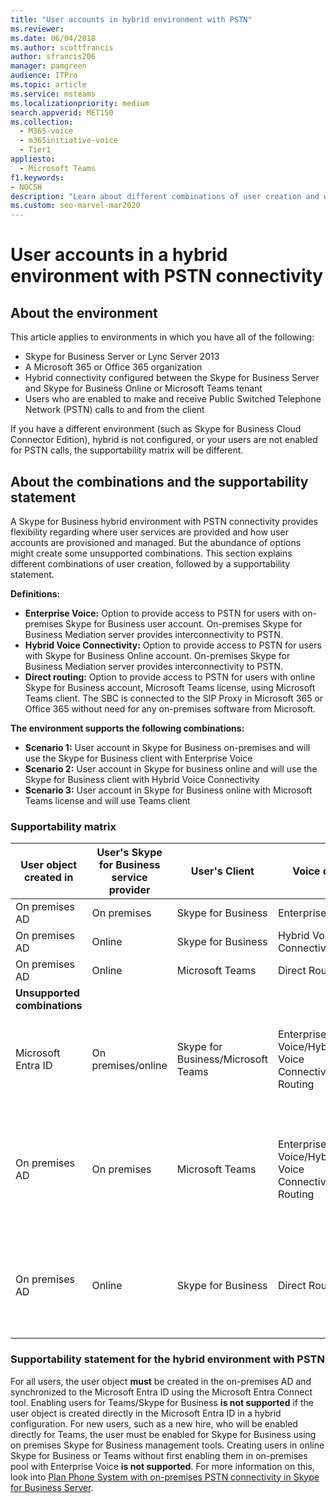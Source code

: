 ```yaml
---
title: "User accounts in hybrid environment with PSTN"
ms.reviewer:
ms.date: 06/04/2018
ms.author: scottfrancis
author: sfrancis206
manager: pamgreen
audience: ITPro
ms.topic: article
ms.service: msteams
ms.localizationpriority: medium
search.appverid: MET150
ms.collection:
  - M365-voice
  - m365initiative-voice
  - Tier1
appliesto:
  - Microsoft Teams
f1.keywords:
- NOCSH
description: "Learn about different combinations of user creation and which combinations are supported or unsupported."
ms.custom: seo-marvel-mar2020
---
```


# User accounts in a hybrid environment with PSTN connectivity

## About the environment

This article applies to environments in which you have all of the following:

- Skype for Business Server or Lync Server 2013
- A Microsoft 365 or Office 365 organization
- Hybrid connectivity configured between the Skype for Business Server and Skype for Business Online or Microsoft Teams tenant
- Users who are enabled to make and receive Public Switched Telephone Network (PSTN) calls to and from the client


If you have a different environment (such as Skype for Business Cloud Connector Edition), hybrid is not configured, or your users are not enabled for PSTN calls, the supportability matrix will be different.

## About the combinations and the supportability statement

A Skype for Business hybrid environment with PSTN connectivity provides flexibility regarding where user services are provided and how user accounts are provisioned and managed. But the abundance of options might create some unsupported combinations. This section explains different combinations of user creation, followed by a supportability statement.

**Definitions:**

- **Enterprise Voice:** Option to provide access to PSTN for users with on-premises Skype for Business user account. On-premises Skype for Business Mediation server provides interconnectivity to PSTN.
- **Hybrid Voice Connectivity:** Option to provide access to PSTN for users with Skype for Business Online account. On-premises Skype for Business Mediation server provides interconnectivity to PSTN.
- **Direct routing:** Option to provide access to PSTN for users with online Skype for Business account, Microsoft Teams license, using Microsoft Teams client. The SBC is connected to the SIP Proxy in Microsoft 365 or Office 365 without need for any on-premises software from Microsoft.

**The environment supports the following combinations:**

- **Scenario 1:** User account in Skype for Business on-premises and will use the Skype for Business client with Enterprise Voice
- **Scenario 2:** User account in Skype for business online and will use the Skype for Business client with Hybrid Voice Connectivity
- **Scenario 3:** User account in Skype for Business online with Microsoft Teams license and will use Teams client

### Supportability matrix

|User object created in|User's Skype for Business service provider|User's Client|Voice option|Supported|
|---|---|---|---|---|
|On premises AD|On premises|Skype for Business|Enterprise Voice|Yes|
|On premises AD|Online|Skype for Business|Hybrid Voice Connectivity|Yes|
|On premises AD|Online|Microsoft Teams|Direct Routing|Yes|
|**Unsupported combinations**|||||
|Microsoft Entra ID|On premises/online|Skype for Business/Microsoft Teams|Enterprise Voice/Hybrid Voice Connectivity/Direct Routing|No, user object MUST be created in on-premises AD first|
|On premises AD|On premises|Microsoft Teams|Enterprise Voice/Hybrid Voice Connectivity/Direct Routing|No, Microsoft Teams client is not supported with on-premises Skype for Business|
|On premises AD|Online|Skype for Business|Direct Routing|No, Direct Routing is not supported with Skype for Business client|

### Supportability statement for the hybrid environment with PSTN

For all users, the user object **must** be created in the on-premises AD and synchronized to the Microsoft Entra ID using the Microsoft Entra Connect tool. Enabling users for Teams/Skype for Business **is not supported** if the user object is created directly in the Microsoft Entra ID in a hybrid configuration. For new users, such as a new hire, who will be enabled directly for Teams, the user must be enabled for Skype for Business using on premises Skype for Business management tools. Creating users in online Skype for Business or Teams without first enabling them in on-premises pool with Enterprise Voice **is not supported**. For more information on this, look into [Plan Phone System with on-premises PSTN connectivity in Skype for Business Server](/skypeforbusiness/skype-for-business-hybrid-solutions/plan-your-phone-system-cloud-pbx-solution/plan-phone-system-with-on-premises-pstn-connectivity).
